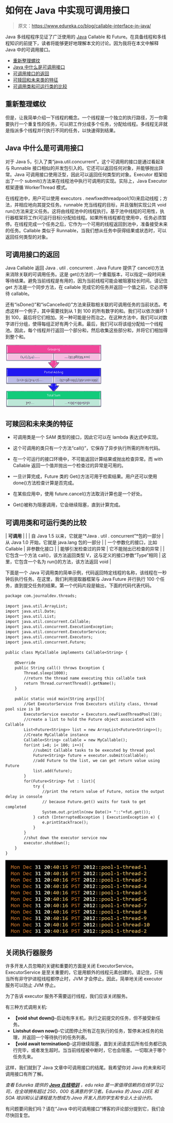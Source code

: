 # 如何在 Java 中实现可调用接口

> 原文：<https://www.edureka.co/blog/callable-interface-in-java/>

Java 多线程程序见证了广泛使用的 [Java](https://www.edureka.co/blog/java-tutorial/) Callable 和 Future。在具备线程和多线程知识的前提下，读者将能够更好地理解本文的讨论。因为我将在本文中解释 Java 中的可调用接口。

*   [重新整理螺纹](#recap)
*   [Java 中什么是可调用接口](#what)
*   [可调用接口的返回](#return)
*   [可赎回和未来类的特征](#features)
*   [可调用类和可运行类的比较](#comparison)

## **重新整理螺纹**

但是，让我简单介绍一下线程的概念。一个线程是一个独立的执行路径，万一你需要执行一个重复性的任务，可以把工作分成多个任务，分配给线程。多线程无非就是指派多个线程并行执行不同的任务，以快速得到结果。

## **Java 中什么是可调用接口**

对于 Java 5，引入了类“java.util.concurrent”。这个可调用的接口是通过看起来与 Runnable 接口相似的并发包引入的。它还可以返回任何对象，并能够抛出异常。Java 可调用接口使用泛型，因此可以返回任何类型的对象。Executor 框架给出了一个 submit()方法来在线程池中执行可调用的实现。实际上，Java Executor 框架遵循 WorkerThread 模式。

在线程池中，用户可以使用 executors . newfixedthreadpool(10)来启动线程；方法，并相应地向其提交任务。runnable 充当线程的目标，并且强制实现公共 void run()方法来定义任务。这将由线程池中的线程执行。基于池中线程的可用性，执行器框架将工作(可运行目标)分配给线程。如果所有线程都在使用中，任务必须暂停。在线程完成一个任务之后，它作为一个可用的线程返回到池中，准备接受未来的任务。Callable 类似于 Runnable，当我们想从任务中获得结果或状态时，可以返回任何类型的对象。

## **可调用接口的返回**

Java Callable 返回 Java . util . concurrent . Java Future 提供了 cancel()方法来消除关联的可调用任务。这是 get()方法的一个重载版本，可以指定一段时间来等待结果。避免当前线程是有用的，因为当前线程可能会被阻塞较长时间。请记住 get 方法是一个同步方法，在 callable 完成它的任务并返回一个值之前，它必须等待 callable。

还有“isDone()”和“isCancelled()”方法来获取相关联的可调用任务的当前状态。考虑这样一个例子，其中需要找到从 1 到 100 的所有数字的和。我们可以依次循环 1 到 100，最后将它们相加。另一种可能是分而治之。在这种方法中，我们可以对数字进行分组，使得每组正好有两个元素。最后，我们可以将该组分配给一个线程池。因此，每个线程并行返回一个部分和，然后收集这些部分和，并将它们相加得到整个和。

![Callable Interface in Java](img/067beef1da9e9511a847cfd508d97ae8.png)

## **可赎回和未来类的特征**

*   可调用类是一个 SAM 类型的接口，因此它可以在 lambda 表达式中实现。

*   这个可调用的类只有一个方法“call()”，它保存了异步执行所需的所有代码。

*   在一个可运行的接口环境中，不可能返回计算结果或抛出检查异常。而 with Callable 返回一个值并抛出一个检查过的异常是可用的。

*   一旦计算完成，Future 类的 Get()方法可用于检索结果。用户还可以使用 done()方法检查计算是否完成。

*   在某些应用中，使用 future.cancel()方法取消计算也是一个好处。

*   Get()被称为阻塞调用，它会继续阻塞，直到计算完成。

## **可调用类和可运行类的比较**

| **可调用** |  |
| 自 Java 1.5 以来，它就是“*Java . util . concurrent”*包的一部分 | 从 Java 1.0 开始，它就是 java.lang 包的一部分 |
| 一个参数化的接口，比如 Callable | 非参数化接口 |
| 能够引发检查过的异常 | 它不能抛出已检查的异常 |
| 它包含一个方法 call()，该方法返回类型 V，这与定义的接口参数“Type”相同 | 这里，它包含一个名为 run()的方法，该方法返回 void |

下面是一个 Java 可调用类的简单示例，代码返回特定线程的名称，该线程在一秒钟后执行任务。在这里，我们利用提取器框架与 Java Future 并行执行 100 个任务，直到提交任务的结果。第一个代码片段是输出，下面的代码代表代码。

```
package com.journaldev.threads;

import java.util.ArrayList;
import java.util.Date;
import java.util.List;
import java.util.concurrent.Callable;
import java.util.concurrent.ExecutionException;
import java.util.concurrent.ExecutorService;
import java.util.concurrent.Executors;
import java.util.concurrent.Future;

public class MyCallable implements Callable<String> {

    @Override
    public String call() throws Exception {
        Thread.sleep(1000);
        //return the thread name executing this callable task
        return Thread.currentThread().getName();
    }

    public static void main(String args[]){
        //Get ExecutorService from Executors utility class, thread pool size is 10
        ExecutorService executor = Executors.newFixedThreadPool(10);
        //create a list to hold the Future object associated with Callable
        List<Future<String>> list = new ArrayList<Future<String>>();
        //Create MyCallable instance
        Callable<String> callable = new MyCallable();
        for(int i=0; i< 100; i++){
            //submit Callable tasks to be executed by thread pool
            Future<String> future = executor.submit(callable);
            //add Future to the list, we can get return value using Future
            list.add(future);
        }
        for(Future<String> fut : list){
            try {
                //print the return value of Future, notice the output delay in console
                // because Future.get() waits for task to get completed
                System.out.println(new Date()+ "::"+fut.get());
            } catch (InterruptedException | ExecutionException e) {
                e.printStackTrace();
            }
        }
        //shut down the executor service now
        executor.shutdown();
    }
}

```

![Callable-output](img/325971aee974976da82e9e29b5f21b49.png)

## **关闭执行器服务**

许多开发人员忽略的关键和重要的方面是关闭 ExecutorService。ExecutorService 是至关重要的，它是用额外的线程元素创建的。请记住，只有当所有非守护进程线程都停止时，JVM 才会停止。因此，简单地关闭 executor 服务可以防止 JVM 停止。

为了告诉 executor 服务不需要运行线程，我们应该关闭服务。

有三种方式调用关机:

*   **【void shut down()**–启动有序关机，执行之前提交的任务，但不接受新任务。
*   **List<Runnable>shut down now()**–它试图停止所有正在执行的任务，暂停未决任务的处理，并返回一个等待执行的任务列表。
*   **【void await termination()**–这将继续阻塞，直到关闭请求后所有任务都已执行完毕，或者发生超时。当当前线程被中断时，它也会阻塞。一切取决于哪个任务先来。

这样，我们就到了 Java 文章中可调用接口的结尾。我希望你对 Java 的未来和可调用接口有所了解。

*查看 Edureka 提供的  [**Java 在线培训**](https://www.edureka.co/java-j2ee-training-course)* *，edu reka 是一家值得信赖的在线学习公司，在全球拥有超过 250，000 名满意的学习者。Edureka 的 Java J2EE 和 SOA 培训和认证课程是为想成为 Java 开发人员的学生和专业人士设计的。*

有问题要问我们吗？请在“Java 中的可调用接口”博客的评论部分提到它，我们会尽快回复您。